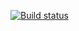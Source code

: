 ﻿[![Build status](https://dev.azure.com/codoxide/Codoxide.Outcome/_apis/build/status/Codoxide.Outcome.Core-CI)](https://dev.azure.com/codoxide/Codoxide.Outcome/_build/latest?definitionId=2)